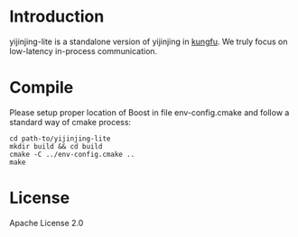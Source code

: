 Introduction
========

yijinjing-lite is a standalone version of yijinjing in [kungfu](https://github.com/taurusai/kungfu).
We truly focus on low-latency in-process communication.

Compile
========
Please setup proper location of Boost in file env-config.cmake and follow a standard way of cmake process:
```
cd path-to/yijinjing-lite
mkdir build && cd build
cmake -C ../env-config.cmake ..
make
```

License
==========

Apache License 2.0 


